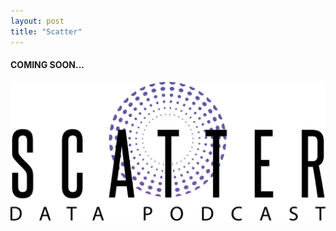 ```yaml
---
layout: post
title: "Scatter"
---
```


#### COMING SOON...

![](https://github.com/JavOrraca/Home/blob/gh-pages/assets/img/ScatterLogo.png)
